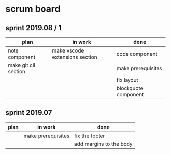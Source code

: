 # scrum board

## sprint 2019.08 / 1

| plan                 | in work                        | done                 |
| -------------------- | ------------------------------ | -------------------- |
| note component       | make vscode extensions section | code component       |
| make git cli section |                                | make prerequisites   |
|                      |                                | fix layout           |
|                      |                                | blockquote component |

## sprint 2019.07

| plan | in work            | done                    |
| ---- | ------------------ | ----------------------- |
|      | make prerequisites | fix the footer          |
|      |                    | add margins to the body |
